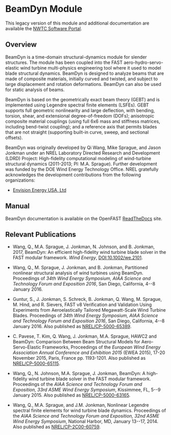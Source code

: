# BeamDyn Module
This legacy version of this module and additional documentation are available
the [NWTC Software Portal](https://nwtc.nrel.gov/BeamDyn/).

## Overview
BeamDyn is a time-domain structural-dynamics module for slender structures.
The module has been coupled into the FAST aero-hydro-servo-elastic wind turbine
multi-physics engineering tool where it used to model blade structural
dynamics. BeamDyn is designed to analyze beams that are made of composite
materials, initially curved and twisted, and subject to large displacement and
rotation deformations. BeamDyn can also be used for static analysis of beams.

BeamDyn is based on the geometrically exact beam theory (GEBT) and is
implemented using Legendre spectral finite elements (LSFEs). GEBT supports full
geometric nonlinearity and large deflection, with bending, torsion, shear, and
extensional degree-of-freedom (DOFs); anisotropic composite material couplings
(using full 6x6 mass and stiffness matrices, including bend-twist coupling);
and a reference axis that permits blades that are not straight (supporting
built-in curve, sweep, and sectional offsets).

BeamDyn was originally developed by Qi Wang, Mike Sprague, and Jason Jonkman
under an NREL Laboratory Directed Research and Development (LDRD)
Project: High-fidelity computational modeling of wind-turbine structural
dynamics (2011-2013; PI: M.A. Sprague).
Further development was funded by the DOE Wind Energy Technology Office. NREL
gratefully acknowledges the development contributions from the following organizations:
* [Envision Energy USA, Ltd](http://www.envision-energy.com)

## Manual
BeamDyn documentation is available on the OpenFAST
[ReadTheDocs](https://openfast.readthedocs.io/en/master/source/user/beamdyn/index.html) site.

## Relevant Publications

* Wang, Q., M.A. Sprague, J. Jonkman, N. Johnson, and B. Jonkman, 2017, BeamDyn: An efficient high-fidelity wind turbine blade solver in the FAST modular framework.
*Wind Energy*, [DOI:10.1002/we.2101](http://onlinelibrary.wiley.com/doi/10.1002/we.2101/full).

* Wang, Q., M. Sprague, J. Jonkman, and B. Jonkman, Partitioned nonlinear structural analysis of wind turbines using BeamDyn.
Proceedings of *34th Wind Energy Symposium, AIAA Science and Technology  Forum and Exposition 2016*, San Diego, California, 4--8 January 2016.

* Guntur, S., J. Jonkman, S. Schreck, B. Jonkman, Q. Wang, M. Sprague, M. Hind, and R. Sievers,
FAST v8 Verification and Validation Using Experiments from Aeroelastically Tailored Megawatt-Scale Wind Turbine Blades.
Proceedings of *34th Wind Energy Symposium, AIAA Science and Technology  Forum and Exposition 2016*, San Diego, California, 4--8 January 2016.  Also published as [NREL/CP-5000-65389](http://www.nrel.gov/docs/fy16osti/65389.pdf).

* C. Pavese, T. Kim, Q. Wang, J. Jonkman, M.A. Sprague,
HAWC2 and BeamDyn: Comparison Between Beam Structural Models for Aero-Servo-Elastic Frameworks, Proceedings of the *European Wind Energy Association Annual Conference and Exhibition 2015* (EWEA 2015), 17-20 November 2015, Paris, France pp. 1193-1201. Also published as [NREL/CP-5000-65115](http://www.nrel.gov/docs/fy16osti/65115.pdf).

* Wang, Q., N. Johnson, M.A. Sprague, J. Jonkman, BeamDyn:
A high-fidelity wind turbine blade solver in the FAST modular framework.
Proceedings of the *AIAA Science and Technology Forum and Exposition,
33rd ASME Wind Energy Symposium*, Kissimmee, FL, 5--9 January 2015. Also published as [NREL/CP-5000-63165](http://www.nrel.gov/docs/fy15osti/63165.pdf).

* Wang, Q., M.A. Sprague, and J.M. Jonkman,  Nonlinear
Legendre spectral finite elements for wind turbine blade dynamics.
Proceedings of the *AIAA Science and Technology Forum and
Exposition, 32nd ASME Wind Energy Symposium*,  National Harbor, MD, January 13--17, 2014. Also published as [NREL/CP-2C00-60759](http://www.nrel.gov/docs/fy14osti/60759.pdf).
